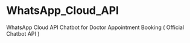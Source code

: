 # WhatsApp_Cloud_API
WhatsApp Cloud API Chatbot for Doctor Appointment Booking ( Official Chatbot API )
